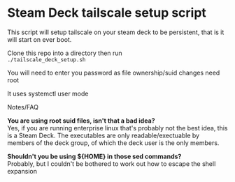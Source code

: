 Steam Deck tailscale setup script
=================================

This script will setup tailscale on your steam deck to be persistent, that is
it will start on ever boot.

Clone this repo into a directory then run  
`./tailscale_deck_setup.sh`

You will need to enter you password as file ownership/suid changes need root

It uses systemctl user mode

Notes/FAQ

**You are using root suid files, isn't that a bad idea?**  
Yes, if you are running enterprise linux that's probably not the best
idea, this is a Steam Deck.
The executables are only readable/exectuable by members of the deck group, of which
the deck user is the only members.

**Shouldn't you be using ${HOME} in those sed commands?**  
Probably, but I couldn't be bothered to work out how to escape the shell expansion

